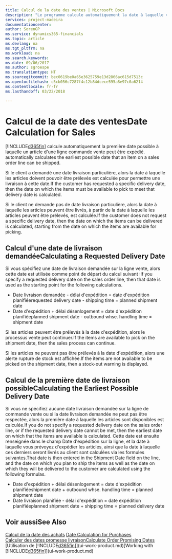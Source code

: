 ```yaml
---
title: Calcul de la date des ventes | Microsoft Docs
description: "Le programme calcule automatiquement la date à laquelle vous devez commander un article pour l'avoir en stock à une certaine date. Il s'agit de la date à laquelle des articles commandés à une date donnée devraient être disponibles pour le prélèvement."
services: project-madeira
documentationcenter: 
author: SorenGP
ms.service: dynamics365-financials
ms.topic: article
ms.devlang: na
ms.tgt_pltfrm: na
ms.workload: na
ms.search.keywords: 
ms.date: 09/06/2017
ms.author: sgroespe
ms.translationtype: HT
ms.sourcegitcommit: bec0619be0a65e3625759e13d2866ac615d7513c
ms.openlocfilehash: c5cb056c7287f4c12b84dcece595a8e97c0a6214
ms.contentlocale: fr-fr
ms.lasthandoff: 03/22/2018

---
```

# <a name="date-calculation-for-sales"></a><span data-ttu-id="0f48f-104">Calcul de la date des ventes</span><span class="sxs-lookup"><span data-stu-id="0f48f-104">Date Calculation for Sales</span></span>
[!INCLUDE[d365fin](includes/d365fin_md.md)]<span data-ttu-id="0f48f-105"> calcule automatiquement la première date possible à laquelle un article d'une ligne commande vente peut être expédié.</span><span class="sxs-lookup"><span data-stu-id="0f48f-105"> automatically calculates the earliest possible date that an item on a sales order line can be shipped.</span></span>

<span data-ttu-id="0f48f-106">Si le client a demandé une date livraison particulière, alors la date à laquelle les articles doivent pouvoir être prélevés est calculée pour permettre une livraison à cette date.</span><span class="sxs-lookup"><span data-stu-id="0f48f-106">If the customer has requested a specific delivery date, then the date on which the items must be available to pick to meet that delivery date is calculated.</span></span>

<span data-ttu-id="0f48f-107">Si le client ne demande pas de date livraison particulière, alors la date à laquelle les articles peuvent être livrés, à partir de la date à laquelle les articles peuvent être prélevés, est calculée.</span><span class="sxs-lookup"><span data-stu-id="0f48f-107">If the customer does not request a specific delivery date, then the date on which the items can be delivered is calculated, starting from the date on which the items are available for picking.</span></span>

## <a name="calculating-a-requested-delivery-date"></a><span data-ttu-id="0f48f-108">Calcul d'une date de livraison demandée</span><span class="sxs-lookup"><span data-stu-id="0f48f-108">Calculating a Requested Delivery Date</span></span>
<span data-ttu-id="0f48f-109">Si vous spécifiez une date de livraison demandée sur la ligne vente, alors cette date est utilisée comme point de départ du calcul suivant :</span><span class="sxs-lookup"><span data-stu-id="0f48f-109">If you specify a requested delivery date on the sales order line, then that date is used as the starting point for the following calculations.</span></span>

- <span data-ttu-id="0f48f-110">Date livraison demandée - délai d'expédition = date d'expédition planifiée</span><span class="sxs-lookup"><span data-stu-id="0f48f-110">requested delivery date - shipping time = planned shipment date</span></span>
- <span data-ttu-id="0f48f-111">Date d'expédition + délai désenlogement = date d'expédition planifiée</span><span class="sxs-lookup"><span data-stu-id="0f48f-111">planned shipment date - outbound whse. handling time = shipment date</span></span>

<span data-ttu-id="0f48f-112">Si les articles peuvent être prélevés à la date d'expédition, alors le processus vente peut continuer.</span><span class="sxs-lookup"><span data-stu-id="0f48f-112">If the items are available to pick on the shipment date, then the sales process can continue.</span></span>

<span data-ttu-id="0f48f-113">Si les articles ne peuvent pas être prélevés à la date d'expédition, alors une alerte rupture de stock est affichée.</span><span class="sxs-lookup"><span data-stu-id="0f48f-113">If the items are not available to be picked on the shipment date, then a stock-out warning is displayed.</span></span>

## <a name="calculating-the-earliest-possible-delivery-date"></a><span data-ttu-id="0f48f-114">Calcul de la première date de livraison possible</span><span class="sxs-lookup"><span data-stu-id="0f48f-114">Calculating the Earliest Possible Delivery Date</span></span>
<span data-ttu-id="0f48f-115">Si vous ne spécifiez aucune date livraison demandée sur la ligne de commande vente ou si la date livraison demandée ne peut pas être respectée, alors la première date à laquelle les articles sont disponibles est calculée.</span><span class="sxs-lookup"><span data-stu-id="0f48f-115">If you do not specify a requested delivery date on the sales order line, or if the requested delivery date cannot be met, then the earliest date on which that the items are available is calculated.</span></span> <span data-ttu-id="0f48f-116">Cette date est ensuite renseignée dans le champ Date d'expédition sur la ligne, et la date à laquelle vous prévoyez d'expédier les articles, ainsi que la date à laquelle ces derniers seront livrés au client sont calculées via les formules suivantes.</span><span class="sxs-lookup"><span data-stu-id="0f48f-116">That date is then entered in the Shipment Date field on the line, and the date on which you plan to ship the items as well as the date on which they will be delivered to the customer are calculated using the following formulas.</span></span>

- <span data-ttu-id="0f48f-117">Date d'expédition + délai désenlogement = date d'expédition planifiée</span><span class="sxs-lookup"><span data-stu-id="0f48f-117">shipment date + outbound whse. handling time = planned shipment date</span></span>
- <span data-ttu-id="0f48f-118">Date livraison planifiée - délai d'expédition = date expédition planifiée</span><span class="sxs-lookup"><span data-stu-id="0f48f-118">planned shipment date + shipping time = planned delivery date</span></span>


## <a name="see-also"></a><span data-ttu-id="0f48f-119">Voir aussi</span><span class="sxs-lookup"><span data-stu-id="0f48f-119">See Also</span></span>  
 <span data-ttu-id="0f48f-120">[Calcul de la date des achats](purchasing-date-calculation-for-purchases.md) </span><span class="sxs-lookup"><span data-stu-id="0f48f-120">[Date Calculation for Purchases](purchasing-date-calculation-for-purchases.md) </span></span>  
 [<span data-ttu-id="0f48f-121">Calculer des dates promesse livraison</span><span class="sxs-lookup"><span data-stu-id="0f48f-121">Calculate Order Promising Dates</span></span>](sales-how-to-calculate-order-promising-dates.md)  
 <span data-ttu-id="0f48f-122">[Utilisation de [!INCLUDE[d365fin](includes/d365fin_md.md)]](ui-work-product.md)</span><span class="sxs-lookup"><span data-stu-id="0f48f-122">[Working with [!INCLUDE[d365fin](includes/d365fin_md.md)]](ui-work-product.md)</span></span>

